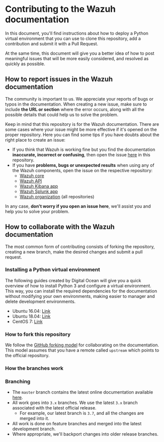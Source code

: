 # Contributing to the Wazuh documentation

In this document, you'll find instructions about how to deploy a Python virtual environment that you can use to clone this repository, add a contribution and submit it with a Pull Request.

At the same time, this document will give you a better idea of how to post meaningful issues that will be more easily considered, and resolved as quickly as possible.

## How to report issues in the Wazuh documentation

The community is important to us. We appreciate your reports of bugs or typos in the documentation. When creating a new issue, make sure to include **the URL or section** where the error occurs, along with all the possible details that could help us to solve the problem.

Keep in mind that this repository is for the Wazuh documentation. There are some cases where your issue might be more effective if it's opened on the proper repository. Here you can find some tips if you have doubts about the right place to create an issue:

- If you think that Wazuh is working fine but you find the documentation **inaccurate, incorrect or confusing**, then open the issue [here](https://github.com/wazuh/wazuh-documentation/issues) in this repository.
- If you have **problems, bugs or unexpected results** when using any of the Wazuh components, open the issue on the respective repository:
  - [Wazuh core](https://github.com/wazuh/wazuh/issues)
  - [Wazuh API](https://github.com/wazuh/wazuh-api/issues)
  - [Wazuh Kibana app](https://github.com/wazuh/wazuh-kibana-app/issues)
  - [Wazuh Splunk app](https://github.com/wazuh/wazuh-splunk/issues)
  - [Wazuh organization](https://github.com/wazuh) (all repositories)

In any case, **don't worry if you open an issue here**, we'll assist you and help you to solve your problem.

## How to collaborate with the Wazuh documentation

The most common form of contributing consists of forking the repository, creating a new branch, make the desired changes and submit a pull request.

### Installing a Python virtual environment

The following guides created by Digital Ocean will give you a quick overview of how to install Python 3 and configure a virtual environment. This way, you can install the required dependencies for the documentation without modifying your own environments, making easier to manager and delete development environments.

- Ubuntu 16.04: [Link](https://www.digitalocean.com/community/tutorials/how-to-install-python-3-and-set-up-a-local-programming-environment-on-ubuntu-16-04)
- Ubuntu 18.04: [Link](https://www.digitalocean.com/community/tutorials/how-to-install-python-3-and-set-up-a-programming-environment-on-an-ubuntu-18-04-server)
- CentOS 7: [Link](https://www.digitalocean.com/community/tutorials/how-to-install-python-3-and-set-up-a-local-programming-environment-on-centos-7)

### How to fork this repository

We follow the [GitHub forking model](https://help.github.com/articles/fork-a-repo/) for collaborating on the documentation. This model assumes that you have a remote called `upstream` which points to the official repository.

### How the branches work

### Branching

- The `master` branch contains the latest online documentation available [here](https://documentation.wazuh.com).
- All work goes into `3.x` branches. We use the latest `3.x` branch associated with the latest official release.
  - For example, our latest branch is `3.7`, and all the changes are merged into it.
- All work is done on feature branches and merged into the latest development branch.
- Where appropriate, we'll backport changes into older release branches.
